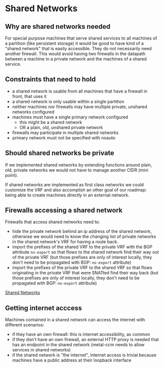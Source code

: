 # Shared Networks

## Why are shared networks needed

For special purpose machines that serve shared services to all machines of a partition (like persistent storage) it would be good to have kind of a "shared network" that is easily accessible.
They do not necessarily need another firewall. This would avoid having two firewalls in the datapath between a machine in a private network and the machines of a shared service.

## Constraints that need to hold

- a shared network is usable from all machines that have a firewall in front, that uses it
- a shared network is only usable within a single partition
- neither machines nor firewalls may have multiple private, unshared networks configured
- machines must have a single primary network configured
    - this might be a shared network
    - OR a plain, old, unshared private network
- firewalls may participate in multiple shared networks
- primary network must not be specified with noauto

## Should shared networks be private

If we implemented shared networks by extending functions around plain, old, private networks we would not have to manage another CIDR (mini point).

If shared networks are implemented as first class networks we could customize the VRF and also accomplish an other goal of our roadmap: being able to create machines directly in an external network.

## Firewalls accessing a shared network

Firewalls that access shared networks need to:

- hide the private network behind an ip address of the shared network, otherwise we would need to know the changing list of private networks in the shared network's VRF for having a route back.
- import the prefixes of the shared VRF to the private VRF with the BGP attribute `no-export` so that flows to the shared network find their way out of the private VRF (but those prefixes are only of interest locally, they don't need to be propagated with BGP: `no-export` attribute)
- import the prefixes of the private VRF to the shared VRF so that flows originating in the private VRF that were SNATted find their way back (but those prefixes are only of interest locally, they don't need to be propagated with BGP: `no-export` attribute)

[Shared Networks](./shared.png)

## Getting internet acccess

Machines contained in a shared network can access the internet with different scenarios:

- if they have an own firewall: this is internet accessibility, as common
- if they don't have an own firewall, an external HTTP proxy is needed that has an endpoint in the shared network (metal-ccm needs to allow services in shared networks)
- if the shared network is "the internet", internet access is trivial because machines have a public address at their loopback interface
